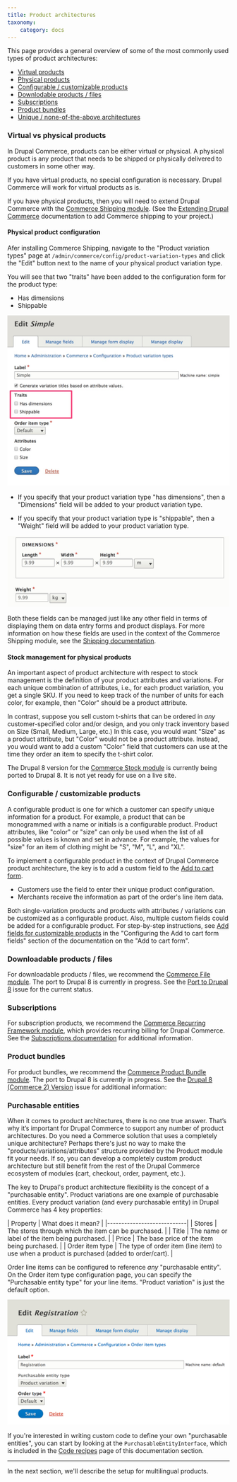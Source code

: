 ```yaml
---
title: Product architectures
taxonomy:
    category: docs
---
```


This page provides a general overview of some of the most commonly used types of product architectures:

- [Virtual products](#virtual-vs-physical-products)
- [Physical products](#physical-product-configuration)
- [Configurable / customizable products](#configurable-customizable-products)
- [Downlodable products / files](#downloadable-products-files)
- [Subscriptions](#subscriptions)
- [Product bundles](#product-bundles)
- [Unique / none-of-the-above architectures](#purchasable-entities)

### Virtual vs physical products

In Drupal Commerce, products can be either virtual or physical. A physical product is any product that needs to be shipped or physically delivered to customers in some other way.

If you have virtual products, no special configuration is necessary. Drupal Commerce will work for virtual products as is.

If you have physical products, then you will need to extend Drupal Commerce with the [Commerce Shipping module]. (See the [Extending Drupal Commerce](../../../02.install-update/06.extending) documentation to add Commerce shipping to your project.)

#### Physical product configuration
Afer installing Commerce Shipping, navigate to the "Product variation types" page at `/admin/commerce/config/product-variation-types` and click the "Edit" button next to the name of your physical product variation type.

You will see that two "traits" have been added to the configuration form for the product type:
- Has dimensions
- Shippable

![Shipping traits for physical product variation type](../../images/product-architectures-1.jpg)

- If you specify that your product variation type "has dimensions", then a "Dimensions" field will be added to your product variation type.

- If you specify that your product variation type is "shippable", then a "Weight" field will be added to your product variation type.

![Shipping traits for physical product variation type](../../images/product-architectures-2.jpg)

Both these fields can be managed just like any other field in terms of displaying them on data entry forms and product displays. For more information on how these fields are used in the context of the Commerce Shipping module, see the [Shipping documentation](../../../10.shipping).

#### Stock management for physical products
An important aspect of product architecture with respect to stock management is the definition of your product attributes and variations. For each unique combination of attributes, i.e., for each product variation, you get a single SKU. If you need to keep track of the number of units for each color, for example, then "Color" should be a product attribute.

In contrast, suppose you sell custom t-shirts that can be ordered in *any* customer-specified color and/or design, and you only track inventory based on Size (Small, Medium, Large, etc.) In this case, you would want "Size" as a product attribute, but "Color" would not be a product attribute. Instead, you would want to add a custom "Color" field that customers can use at the time they order an item to specify the t-shirt color.

The Drupal 8 version for the [Commerce Stock module] is currently being ported to Drupal 8. It is not yet ready for use on a live site.

### Configurable / customizable products
A configurable product is one for which a customer can specify unique information for a product. For example, a product that can be monogrammed with a name or initials is a configurable product. Product attributes, like "color" or "size" can only be used when the list of all possible values is known and set in advance. For example, the values for "size" for an item of clothing might be "S", "M", "L", and "XL".

To implement a configurable product in the context of Drupal Commerce product architecture, the key is to add a custom field to the [Add to cart form](../../04.displaying-products/02.add-to-cart-form).
- Customers use the field to enter their unique product configuration.
- Merchants receive the information as part of the order's line item data.

Both single-variation products and products with attributes / variations can be customized as a configurable product. Also, multiple custom fields could be added for a configurable product. For step-by-step instructions, see [Add fields for customizable products](../../04.displaying-products/02.add-to-cart-form) in the "Configuring the Add to cart form fields" section of the documentation on the "Add to cart form".

### Downloadable products / files
For downloadable products / files, we recommend the [Commerce File module]. The port to Drupal 8 is currently in progress. See the [Port to Drupal 8] issue for the current status.

### Subscriptions
For subscription products, we recommend the [Commerce Recurring Framework module], which provides recurring billing for Drupal Commerce. See the [Subscriptions documentation](../../../12.recurring) for additional information.

### Product bundles
For product bundles, we recommend the [Commerce Product Bundle module]. The port to Drupal 8 is currently in progress. See the [Drupal 8 (Commerce 2) Version] issue for additional information:

### Purchasable entities
When it comes to product architectures, there is no one true answer. That’s why it’s important for Drupal Commerce to support any number of product architectures. Do you need a Commerce solution that uses a completely unique architecture? Perhaps there's just no way to make the "products/variations/attributes" structure provided by the Product module fit your needs. If so, you can develop a completely custom product architecture but still benefit from the rest of the Drupal Commerce ecosystem of modules (cart, checkout, order, payment, etc.).

The key to Drupal's product architecture flexibility is the concept of a "purchasable entity". Product variations are one example of purchasable entities. Every product variation (and every purchasable entity) in Drupal Commerce has 4 key properties:

| Property  | What does it mean? |
|----------------------------|
| Stores | The stores through which the item can be purchased. |
| Title | The name or label of the item being purchased. |
| Price | The base price of the item being purchased. |
| Order item type | The type of order item (line item) to use when a product is purchased (added to order/cart). |


 Order line items can be configured to reference *any* "purchasable entity". On the Order item type configuration page, you can specify the "Purchasable entity type" for your line items. "Product variation" is just the default option.

![Order item type edit page](../../images/order_item_type_edit.png)

If you're interested in writing custom code to define your own "purchasable entities", you can start by looking at the `PurchasableEntityInterface`, which is included in the [Code recipes](../10.code-recipes) page of this documentation section.

---
In the next section, we'll describe the setup for multilingual products.

[Commerce Shipping module]: https://www.drupal.org/project/commerce_shipping
[Commerce Stock module]: https://www.drupal.org/project/commerce_stock
[Commerce File module]: https://www.drupal.org/project/commerce_file
[Port to Drupal 8]: https://www.drupal.org/project/commerce_file/issues/2875904
[Commerce Recurring Framework module]: https://www.drupal.org/project/commerce_recurring
[Commerce Product Bundle module]: https://www.drupal.org/project/commerce_product_bundle
[Drupal 8 (Commerce 2) Version]: https://www.drupal.org/project/commerce_product_bundle/issues/2799643
